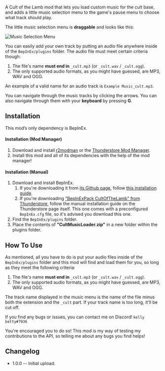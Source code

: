 A Cult of the Lamb mod that lets you load custom music for the cult base, and adds a little music selection menu to the game's pause menu to choose what track should play.

The little music selection menu is **draggable** and looks like this:

![Music Selection Menu](https://i.imgur.com/E2nc5Nq.gif)

You can easily add your own track by putting an audio file anywhere inside of the `BepInEx/plugins` folder. The audio file must meet certain criteria though:
1. The file's name **must end in** `_cult.mp3` (or `_cult.wav` / `_cult.ogg`).
2. The only supported audio formats, as you might have guessed, are MP3, WAV and OGG. 

An example of a valid name for an audio track is `Example Music_cult.mp3`.

You can navigate through the music tracks by clicking the arrows. 
You can also navigate through them with your **keyboard** by pressing **G**.

## Installation
This mod’s only dependency is BepInEx.

#### Installation (Mod Manager)
1. Download and install [r2modman](https://thunderstore.io/package/ebkr/r2modman/) or the [Thunderstore Mod Manager](https://www.overwolf.com/app/Thunderstore-Thunderstore_Mod_Manager).
2. Install this mod and all of its dependencies with the help of the mod manager! 

#### Installation (Manual)
1. Download and install BepInEx.
    1. If you're downloading it from [its Github page](https://github.com/BepInEx/BepInEx/releases), follow [this installation guide](https://docs.bepinex.dev/articles/user_guide/installation/index.html#where-to-download-bepinex).
    2. If you're downloading ["BepInExPack CultOfTheLamb" from Thunderstore](https://cult-of-the-lamb.thunderstore.io/package/BepInEx/BepInExPack_CultOfTheLamb/), follow the manual installation guide on the Thunderstore page itself. This one comes with a preconfigured `BepInEx.cfg` file, so it's advised you download this one.
2. Find the `BepInEx/plugins` folder.
3. Place the contents of **"CultMusicLoader.zip"** in a new folder within the plugins folder.

## How To Use
As mentioned, all you have to do is put your audio files inside of the `BepInEx/plugins` folder and this mod will find and load them for you, so long as they meet the following criteria:
1. The file's name **must end in** `_cult.mp3` (or `_cult.wav` / `_cult.ogg`).
2. The only supported audio formats, as you might have guessed, are MP3, WAV and OGG. 

The track name displayed in the music menu is the name of the file minus both the extension and the `_cult` part. If your track name is too long, it'll be cut off.

If you find any bugs or issues, you can contact me on Discord! `kelly betty#7936`

You're encouraged you to do so! This mod is my way of testing my contributions to the API, so telling me about any bugs you find helps!

## Changelog
- 1.0.0 -- Initial upload.